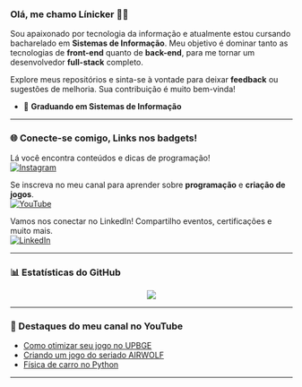 ### Olá, me chamo Línicker 👋🏻  

Sou apaixonado por tecnologia da informação e atualmente estou cursando bacharelado em **Sistemas de Informação**. Meu objetivo é dominar tanto as tecnologias de **front-end** quanto de **back-end**, para me tornar um desenvolvedor **full-stack** completo.  

Explore meus repositórios e sinta-se à vontade para deixar **feedback** ou sugestões de melhoria. Sua contribuição é muito bem-vinda!  

- 📘 **Graduando em Sistemas de Informação**

---

### 🌐 Conecte-se comigo, Links nos badgets!

Lá você encontra conteúdos e dicas de programação!  
[![Instagram](https://img.shields.io/badge/Instagram-E4405F?style=for-the-badge&logo=instagram&logoColor=white)](https://www.instagram.com/linicker.dev/)  

Se inscreva no meu canal para aprender sobre **programação** e **criação de jogos**.  
[![YouTube](https://img.shields.io/badge/YouTube-FF0000?style=for-the-badge&logo=youtube&logoColor=white)](https://www.youtube.com/@kost337)  

Vamos nos conectar no LinkedIn! Compartilho eventos, certificações e muito mais.  
[![LinkedIn](https://img.shields.io/badge/LinkedIn-0077B5?style=for-the-badge&logo=linkedin&logoColor=white)](https://www.linkedin.com/in/linickerostroski/)  

---

### 📊 Estatísticas do GitHub  

<div align="center">

<a href="https://github-readme-stats.vercel.app/api?username=olinicker&show_icons=true&theme=dracula">  
  <img align="center" src="https://github-readme-stats.vercel.app/api?username=LinickerOstroski&show_icons=true&theme=light" />  
</a>  

</div>

---

### 🎥 Destaques do meu canal no YouTube  

- [Como otimizar seu jogo no UPBGE](https://www.youtube.com/watch?v=8QVvmya02yM&ab_channel=Kost)  
- [Criando um jogo do seriado AIRWOLF](https://www.youtube.com/watch?v=zrqcBKpr3dk&ab_channel=Kost)  
- [Física de carro no Python](https://www.youtube.com/watch?v=w4MEoqmSipk&ab_channel=Kost)  

---

<!--  
**LinickerOstroski/LinickerOstroski** é um ✨ _repositório especial_ ✨ porque seu `README.md` aparece no perfil do GitHub.  

Aqui vão algumas ideias para você começar:  

- 🔭 Atualmente trabalhando em...  
- 🌱 Atualmente aprendendo...  
- 👯 Buscando colaborar em...  
- 🤔 Precisando de ajuda com...  
- 💬 Pergunte-me sobre...  
- 📫 Como me encontrar:  
- 😄 Pronomes:  
- ⚡ Curiosidade:  
-->  
